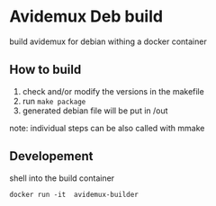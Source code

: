 # Avidemux Deb build

build avidemux for debian withing a docker container

## How to build

1. check and/or modify the versions in the makefile
2. run `make package`
3. generated debian file will be put in /out

note: individual steps can be also called with mmake


## Developement

shell into the build container

    docker run -it  avidemux-builder